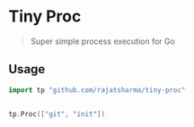 # Tiny Proc

> Super simple process execution for Go

## Usage

```go
import tp "github.com/rajatsharma/tiny-proc"


tp.Proc(["git", "init"])
```
